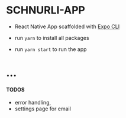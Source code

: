 # SCHNURLI-APP

- React Native App scaffolded with [Expo CLI](https://expo.io/)

- run `yarn` to install all packages
- run `yarn start` to run the app

# ...

#### TODOS
- error handling,
- settings page for email

